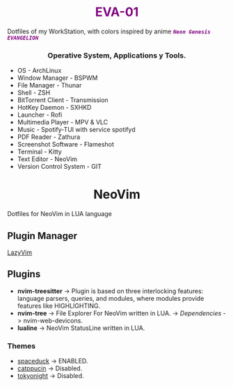 <h1 style="color: purple" align="center">EVA-01</h1>

Dotfiles of my WorkStation, with colors inspired by anime <code style="color : purple"><b><i>Neon Genesis EVANGELION</i></b></code>

<h3 align="center">Operative System, Applications y Tools.</h3>

* OS -  ArchLinux
* Window Manager -  BSPWM
* File Manager - Thunar
* Shell -   ZSH 
* BitTorrent Client - Transmission
* HotKey Daemon - SXHKD
* Launcher - Rofi
* Multimedia Player -    MPV & VLC
* Music -  Spotify-TUI with service spotifyd
* PDF Reader -  Zathura
* Screenshot Software - Flameshot
* Terminal - Kitty
* Text Editor - NeoVim
* Version Control System -    GIT

<h1 align="center">NeoVim</h1>

Dotfiles for NeoVim in LUA language

##      Plugin Manager

[LazyVim](https://github.com/folke/lazy.nvim)

##      Plugins 

- **nvim-treesitter** -> Plugin is based on three interlocking features: language parsers, queries, and modules, where modules provide features like HIGHLIGHTING.
- **nvim-tree** -> File Explorer For NeoVim written in LUA. -> *Dependencies* -> nvim-web-devicons.
- **lualine** -> NeoVim StatusLine written in LUA.


###     Themes

- [spaceduck](https://github.com/spaceduck-theme/nvim) -> ENABLED.
- [catppucin](https://github.com/catppuccin/catppuccin) -> Disabled.
- [tokyonight](https://github.com/folke/tokyonight.nvim) -> Disabled.

